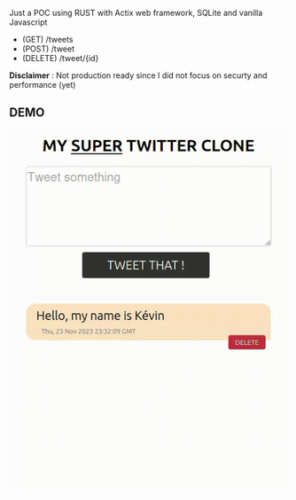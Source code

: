 Just a POC using RUST with Actix web framework, SQLite and vanilla Javascript
* (GET) /tweets
* (POST) /tweet
* (DELETE) /tweet/{id}

**Disclaimer** : Not production ready since I did not focus on securty and performance (yet)
  
## DEMO
![demo](https://github.com/kbrault/twitter_clone/blob/48d576fd455c957d93e8bb1adbd207116c481dda/demo.gif)
